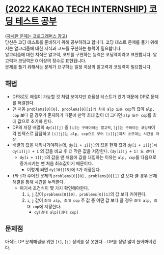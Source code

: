 # [(2022 KAKAO TECH INTERNSHIP) 코딩 테스트 공부](https://github.com/malvr00/Java-algorithm/blob/master/programmers/level3/step12/src/Main.java)

([자세한 문제는 프로그래머스 참고](https://school.programmers.co.kr/learn/courses/30/lessons/118668)) <br/>
당신은 코딩 테스트를 준비하기 위해 공부하려고 합니다. 코딩 테스트 문제를 풀기 위해서는 알고리즘에 대한 지식과 코드를 구현하는 능력이 필요합니다.<br/>
알고리즘에 대한 지식은 알고력, 코드를 구현하는 능력은 코딩력이라고 표현합니다. 알고력과 코딩력은 0 이상의 정수로 표현됩니다.<br/>
문제를 풀기 위해서는 문제가 요구하는 일정 이상의 알고력과 코딩력이 필요합니다.

## 해법
* DFS로도 해결이 가능할 것 처럼 보이지만 효율성 테스트가 있기 때문에 DP로 문제를 해결한다.
* 맨 처음 `problems[0][0], problems[0][1]의 최대 alp 또는 cop`의 값이 `alp, cop` 보다 클 경우가 존재하기 때문에 만약 최대 값이 더 크다면 `alp 또는 cop`를 최대 값으로 초기화 한다.
* DP의 저장 배열의 `dy[i][j]` 중 `[i]는 구해야하는 알고력`, `[j]는 구해야는 코딩력`이 각 인덱스르 담담하고 `[i][j]는 alp, cop으로 부터 [i][j]까지 소모대는 시간을 저장`
* 배열의 값을 채워나가야하는데, `dy[i + 1][j]`의 값을 현재 값과 `dy[i + 1][j]아 dy[i][j] + 1` 의 값을 비교 후 더 작은 값을 저장한다. (`dy[i][j + 1] 도 같다`)
  * `dy[i + 1][j]`의 값을 맨 처음에 값을 대입하는 이유는 `alp, cop`를 다음으로 증가시키는 맨 처음 최소값이기 때문이다.
    * 이렇게 되면 `dy[10][15]`에 `5`가 저장된다.
* `i`와 `j`가 주어진 문제의 `problems[0][0], problems[0][1]` 값 보다 클 경우 문제해결을 통해 시간을 누적한다.
  * 여기서 조건식이 몇 가지 확인해야한다.
    1. `i`, `j` 값이 `problems[0][0], problems[0][1]`의 값 보다 커야한다.
    2. `i`, `j` 값이 `최대 alp, 최대 cop` 주 값 중 어떤 값 보다 클 경우 `최대 alp, 최대 cop`에 저장한다.
       * `dy[최대 alp][최대 cop]`

## 문제점
아직도 DP 문제해결을 위한 `[i]`, `[j]` 정의를 잘 못한다... DP를 정말 많이 풀어봐야겠다. 
